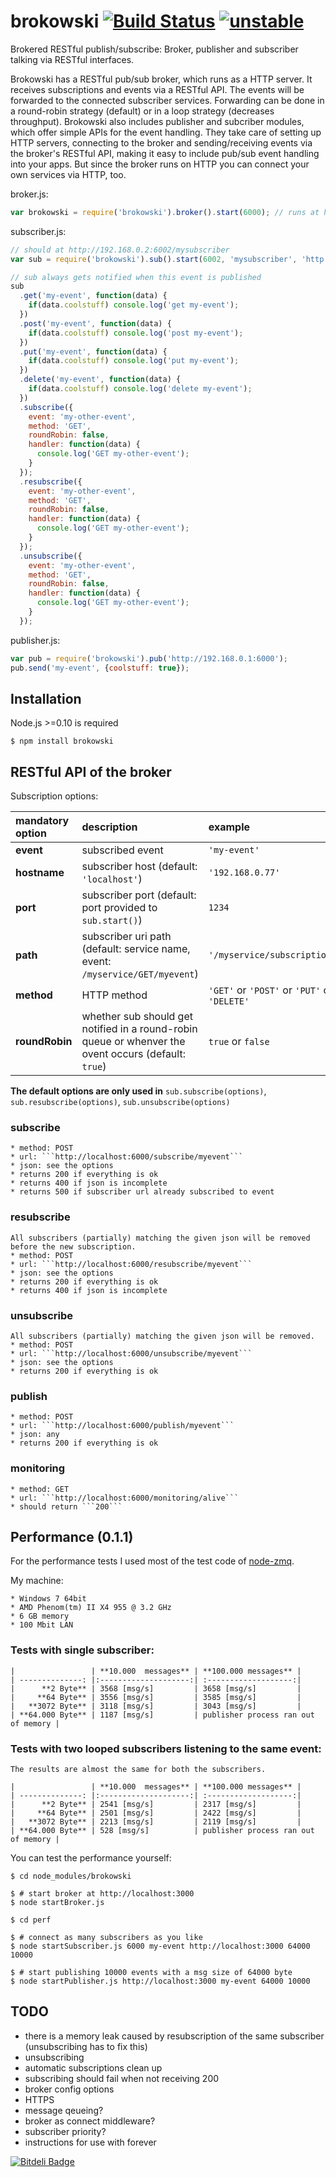 brokowski [![Build Status](https://secure.travis-ci.org/Horsed/brokowski.png)](http://travis-ci.org/Horsed/brokowski) [![unstable](http://hughsk.github.io/stability-badges/dist/unstable.svg)](http://github.com/hughsk/stability-badges)
===========
 
Brokered RESTful publish/subscribe: Broker, publisher and subscriber talking via RESTful interfaces.

Brokowski has a RESTful pub/sub broker, which runs as a HTTP server. It receives subscriptions and events via a RESTful API. The events will be forwarded to the connected subscriber services. Forwarding can be done in a round-robin strategy (default) or in a loop strategy (decreases throughput).
Brokowski also includes publisher and subcriber modules, which offer simple APIs for the event handling. They take care of setting up HTTP servers, connecting to the broker and sending/receiving events via the broker's RESTful API, making it easy to include pub/sub event handling into your apps. But since the broker runs on HTTP you can connect your own services via HTTP, too.

broker.js:
```js
var brokowski = require('brokowski').broker().start(6000); // runs at http://192.168.0.1:6000
```

subscriber.js:
```js
// should at http://192.168.0.2:6002/mysubscriber
var sub = require('brokowski').sub().start(6002, 'mysubscriber', 'http://192.168.0.1:6000');

// sub always gets notified when this event is published
sub
  .get('my-event', function(data) {
    if(data.coolstuff) console.log('get my-event');
  })
  .post('my-event', function(data) {
    if(data.coolstuff) console.log('post my-event');
  })
  .put('my-event', function(data) {
    if(data.coolstuff) console.log('put my-event');
  })
  .delete('my-event', function(data) {
    if(data.coolstuff) console.log('delete my-event');
  })
  .subscribe({
    event: 'my-other-event',
    method: 'GET',
    roundRobin: false,
    handler: function(data) {
      console.log('GET my-other-event');
    }
  });
  .resubscribe({
    event: 'my-other-event',
    method: 'GET',
    roundRobin: false,
    handler: function(data) {
      console.log('GET my-other-event');
    }
  });
  .unsubscribe({
    event: 'my-other-event',
    method: 'GET',
    roundRobin: false,
    handler: function(data) {
      console.log('GET my-other-event');
    }
  });
```

publisher.js:
```js
var pub = require('brokowski').pub('http://192.168.0.1:6000');
pub.send('my-event', {coolstuff: true});
```

## Installation

  Node.js >=0.10 is required

    $ npm install brokowski

## RESTful API of the broker

  Subscription options:
  
| mandatory option | description                                                                                              | example                                                      |
| :--------------- | :------------------------------------------------------------------------------------------------------- | :----------------------------------------------------------- |
| **event**        | subscribed event                                                                                         | ```'my-event'```                                             |
| **hostname**     | subscriber host (default: ```'localhost'```)                                                             | ```'192.168.0.77'```                                         |
| **port**         | subscriber port (default: port provided to ```sub.start()```)                                            | ```1234```                                                   |
| **path**         | subscriber uri path (default: service name, event: ```/myservice/GET/myevent```)                         | ```'/myservice/subscriptions'```                             |
| **method**       | HTTP method                                                                                              | ```'GET'``` or ```'POST'``` or ```'PUT'``` or ```'DELETE'``` |
| **roundRobin**   | whether sub should get notified in a round-robin queue or whenver the ovent occurs (default: ```true```) | ```true``` or ```false```                                    |

  **The default options are only used in** ```sub.subscribe(options)```, ```sub.resubscribe(options)```, ```sub.unsubscribe(options)```

  ### subscribe

    * method: POST
    * url: ```http://localhost:6000/subscribe/myevent```
    * json: see the options
    * returns 200 if everything is ok
    * returns 400 if json is incomplete
    * returns 500 if subscriber url already subscribed to event

  ### resubscribe

    All subscribers (partially) matching the given json will be removed before the new subscription.
    * method: POST
    * url: ```http://localhost:6000/resubscribe/myevent```
    * json: see the options
    * returns 200 if everything is ok
    * returns 400 if json is incomplete

  ### unsubscribe

    All subscribers (partially) matching the given json will be removed.
    * method: POST
    * url: ```http://localhost:6000/unsubscribe/myevent```
    * json: see the options
    * returns 200 if everything is ok

  ### publish

    * method: POST
    * url: ```http://localhost:6000/publish/myevent```
    * json: any
    * returns 200 if everything is ok

  ### monitoring

    * method: GET
    * url: ```http://localhost:6000/monitoring/alive```
    * should return ```200```

## Performance (0.1.1)

  For the performance tests I used most of the test code of [node-zmq](https://github.com/JustinTulloss/zeromq.node).

  My machine:

    * Windows 7 64bit
    * AMD Phenom(tm) II X4 955 @ 3.2 GHz
    * 6 GB memory
    * 100 Mbit LAN

  ### Tests with single subscriber:

    |                 | **10.000  messages** | **100.000 messages** |
    | --------------: |:--------------------:| :-------------------:|
    |      **2 Byte** | 3568 [msg/s]         | 3658 [msg/s]         |
    |     **64 Byte** | 3556 [msg/s]         | 3585 [msg/s]         |
    |   **3072 Byte** | 3118 [msg/s]         | 3043 [msg/s]         |
    | **64.000 Byte** | 1187 [msg/s]         | publisher process ran out of memory |

  ### Tests with two looped subscribers listening to the same event:

    The results are almost the same for both the subscribers.

    |                 | **10.000  messages** | **100.000 messages** |
    | --------------: |:--------------------:| :-------------------:|
    |      **2 Byte** | 2541 [msg/s]         | 2317 [msg/s]         |
    |     **64 Byte** | 2501 [msg/s]         | 2422 [msg/s]         |
    |   **3072 Byte** | 2213 [msg/s]         | 2119 [msg/s]         |
    | **64.000 Byte** | 528 [msg/s]          | publisher process ran out of memory |

  You can test the performance yourself:

    $ cd node_modules/brokowski
    
    $ # start broker at http://localhost:3000
    $ node startBroker.js

    $ cd perf

    $ # connect as many subscribers as you like
    $ node startSubscriber.js 6000 my-event http://localhost:3000 64000 10000
    
    $ # start publishing 10000 events with a msg size of 64000 byte
    $ node startPublisher.js http://localhost:3000 my-event 64000 10000 

## TODO

  * there is a memory leak caused by resubscription of the same subscriber (unsubscribing has to fix this)
  * unsubscribing
  * automatic subscriptions clean up
  * subscribing should fail when not receiving 200
  * broker config options
  * HTTPS
  * message qeueing?
  * broker as connect middleware?
  * subscriber priority?
  * instructions for use with forever

[![Bitdeli Badge](https://d2weczhvl823v0.cloudfront.net/Horsed/brokowski/trend.png)](https://bitdeli.com/free "Bitdeli Badge")
